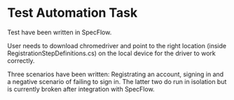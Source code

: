 # Test Automation Task

Test have been written in SpecFlow.

User needs to download chromedriver and point to the right location (inside RegistrationStepDefinitions.cs) on the local device for the driver to work correctly.

Three scenarios have been written: Registrating an account, signing in and a negative scenario of failing to sign in.
The latter two do run in isolation but is currently broken after integration with SpecFlow.
